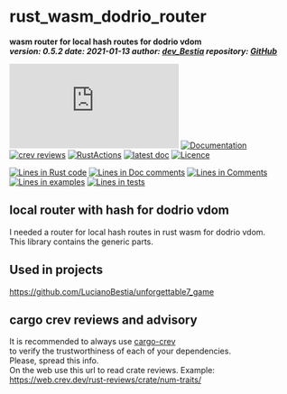[comment]: # (lmake_md_to_doc_comments segment start A)

# rust_wasm_dodrio_router

[comment]: # (lmake_cargo_toml_to_md start)

**wasm router for local hash routes for dodrio vdom**  
***version: 0.5.2  date: 2021-01-13 author: [dev_Bestia](https://bestia.dev) repository: [GitHub](https://github.com/LucianoBestia/rust_wasm_dodrio_router)***  

[comment]: # (lmake_cargo_toml_to_md end)

 [![crates.io](https://img.shields.io/crates/v/rust_wasm_dodrio_router.html)](https://crates.io/crates/rust_wasm_dodrio_router) [![Documentation](https://docs.rs/rust_wasm_dodrio_router/badge.svg)](https://docs.rs/rust_wasm_dodrio_router/) [![crev reviews](https://web.crev.dev/rust-reviews/badge/crev_count/rust_wasm_dodrio_router.svg)](https://web.crev.dev/rust-reviews/crate/rust_wasm_dodrio_router/) [![RustActions](https://github.com/LucianoBestia/rust_wasm_dodrio_router/workflows/rust/badge.svg)](https://github.com/LucianoBestia/rust_wasm_dodrio_router/) [![latest doc](https://img.shields.io/badge/latest_docs-GitHub-orange.svg)](https://lucianobestia.github.io/rust_wasm_dodrio_router/rust_wasm_dodrio_router/index.html) [![Licence](https://img.shields.io/badge/license-MIT-blue.svg)](https://github.com/LucianoBestia/rust_wasm_dodrio_router/blob/master/LICENSE)

[comment]: # (lmake_lines_of_code start)
[![Lines in Rust code](https://img.shields.io/badge/Lines_in_Rust-80-green.svg)](https://github.com/LucianoBestia/rust_wasm_router/)
[![Lines in Doc comments](https://img.shields.io/badge/Lines_in_Doc_comments-46-blue.svg)](https://github.com/LucianoBestia/rust_wasm_router/)
[![Lines in Comments](https://img.shields.io/badge/Lines_in_comments-30-purple.svg)](https://github.com/LucianoBestia/rust_wasm_router/)
[![Lines in examples](https://img.shields.io/badge/Lines_in_examples-0-yellow.svg)](https://github.com/LucianoBestia/rust_wasm_router/)
[![Lines in tests](https://img.shields.io/badge/Lines_in_tests-9-orange.svg)](https://github.com/LucianoBestia/rust_wasm_router/)

[comment]: # (lmake_lines_of_code end)

## local router with hash for dodrio vdom

I needed a router for local hash routes in rust wasm for dodrio vdom.  
This library contains the generic parts.  

## Used in projects

<https://github.com/LucianoBestia/unforgettable7_game>  

## cargo crev reviews and advisory

It is recommended to always use [cargo-crev](https://github.com/crev-dev/cargo-crev)  
to verify the trustworthiness of each of your dependencies.  
Please, spread this info.  
On the web use this url to read crate reviews. Example:  
<https://web.crev.dev/rust-reviews/crate/num-traits/>  

[comment]: # (lmake_md_to_doc_comments segment end A)
